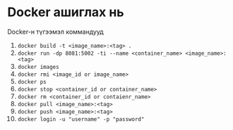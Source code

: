 # Docker ашиглах нь

Docker-н түгээмэл коммандууд

1. `docker build -t <image_name>:<tag> .`
1. `docker run -dp 8081:5002 -ti --name <container_name> <image_name>:<tag>`
1. `docker images`
1. `docker rmi <image_id or image_name>`
1. `docker ps`
1. `docker stop <container_id or container_name>`
1. `docker rm <container_id or contaienr_name>`
1. `docker pull <image_name>:<tag>`
1. `docker push <image_name>:<tag>`
1. `docker login -u "username" -p "password"`